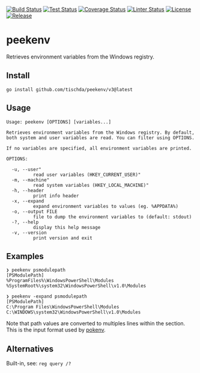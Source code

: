 [![Build Status](https://github.com/tischda/peekenv/actions/workflows/build.yml/badge.svg)](https://github.com/tischda/peekenv/actions/workflows/build.yml)
[![Test Status](https://github.com/tischda/peekenv/actions/workflows/test.yml/badge.svg)](https://github.com/tischda/peekenv/actions/workflows/test.yml)
[![Coverage Status](https://coveralls.io/repos/tischda/peekenv/badge.svg)](https://coveralls.io/r/tischda/peekenv)
[![Linter Status](https://github.com/tischda/peekenv/actions/workflows/linter.yml/badge.svg)](https://github.com/tischda/peekenv/actions/workflows/linter.yml)
[![License](https://img.shields.io/github/license/tischda/peekenv)](/LICENSE)
[![Release](https://img.shields.io/github/release/tischda/peekenv.svg)](https://github.com/tischda/peekenv/releases/latest)


# peekenv

Retrieves environment variables from the Windows registry.

## Install

~~~
go install github.com/tischda/peekenv/v3@latest
~~~

## Usage

~~~
Usage: peekenv [OPTIONS] [variables...]

Retrieves environment variables from the Windows registry. By default,
both system and user variables are read. You can filter using OPTIONS.

If no variables are specified, all environment variables are printed.

OPTIONS:

  -u, --user"
          read user variables (HKEY_CURRENT_USER)"
  -m, --machine"
          read system variables (HKEY_LOCAL_MACHINE)"
  -h, --header
          print info header
  -x, --expand
          expand environment variables to values (eg. %APPDATA%)
  -o, --output FILE
          file to dump the environment variables to (default: stdout)
  -?, --help
          display this help message
  -v, --version
          print version and exit
~~~

## Examples

~~~
❯ peekenv psmodulepath
[PSModulePath]
%ProgramFiles%\WindowsPowerShell\Modules
%SystemRoot%\system32\WindowsPowerShell\v1.0\Modules
~~~

~~~
❯ peekenv -expand psmodulepath
[PSModulePath]
C:\Program Files\WindowsPowerShell\Modules
C:\WINDOWS\system32\WindowsPowerShell\v1.0\Modules                  
~~~

Note that path values are converted to multiples lines within the section.
This is the input format used by [pokenv](https://github.com/tischda/pokenv). 

## Alternatives

Built-in, see: `reg query /?`
